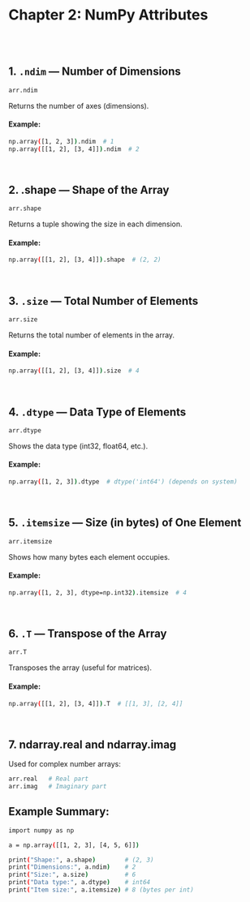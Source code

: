 # 
# Chapter 2: NumPy Attributes

<br>


<br>



## 1. `.ndim` — Number of Dimensions
```bash
arr.ndim
```
Returns the number of axes (dimensions).

#### Example:
```bash
np.array([1, 2, 3]).ndim  # 1
np.array([[1, 2], [3, 4]]).ndim  # 2
```
<br>


## 2. .shape — Shape of the Array
```bash
arr.shape
```
Returns a tuple showing the size in each dimension.

#### Example:
```bash
np.array([[1, 2], [3, 4]]).shape  # (2, 2)
```
<br>



## 3. `.size` — Total Number of Elements
```bash
arr.size
```
Returns the total number of elements in the array.

#### Example:
```bash
np.array([[1, 2], [3, 4]]).size  # 4
```

<br>



## 4. `.dtype` — Data Type of Elements
```bash
arr.dtype
```
Shows the data type (int32, float64, etc.).

#### Example:
```bash
np.array([1, 2, 3]).dtype  # dtype('int64') (depends on system)
```
<br>



## 5. `.itemsize` — Size (in bytes) of One Element
```bash
arr.itemsize
```
Shows how many bytes each element occupies.

#### Example:

```bash
np.array([1, 2, 3], dtype=np.int32).itemsize  # 4
```
<br>



## 6. `.T` — Transpose of the Array
```bash
arr.T
```
Transposes the array (useful for matrices).

#### Example:
```bash
np.array([[1, 2], [3, 4]]).T  # [[1, 3], [2, 4]]
```
<br>



## 7. ndarray.real and ndarray.imag
Used for complex number arrays:
```bash
arr.real   # Real part
arr.imag   # Imaginary part
```

## Example Summary:
```bash
import numpy as np

a = np.array([[1, 2, 3], [4, 5, 6]])

print("Shape:", a.shape)        # (2, 3)
print("Dimensions:", a.ndim)    # 2
print("Size:", a.size)          # 6
print("Data type:", a.dtype)    # int64
print("Item size:", a.itemsize) # 8 (bytes per int)
```
